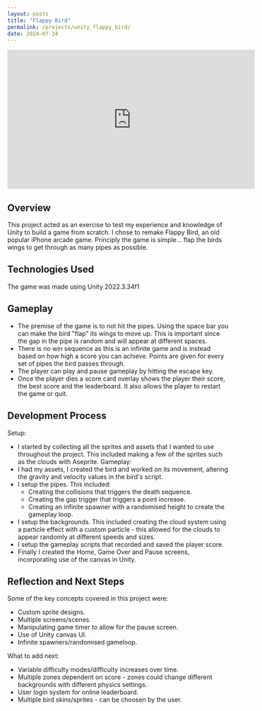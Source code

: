 ```yaml
---
layout: posts
title: "Flappy Bird"
permalink: /projects/unity_flappy_bird/
date: 2024-07-24
---
```



<iframe width="560" height="315" src="https://www.youtube.com/embed/UhEKREfcWCc?si=AF3b26nmgyJYXhLl" title="YouTube video player" frameborder="0" allow="accelerometer; autoplay; clipboard-write; encrypted-media; gyroscope; picture-in-picture; web-share" referrerpolicy="strict-origin-when-cross-origin" allowfullscreen></iframe>

## Overview
This project acted as an exercise to test my experience and knowledge of Unity to build a game from scratch. I chose to remake Flappy Bird, an old popular iPhone arcade game. Principly the game is simple... flap the birds wings to get through as many pipes as possible.

## Technologies Used
The game was made using Unity 2022.3.34f1

## Gameplay
- The premise of the game is to not hit the pipes. Using the space bar you can make the bird "flap" its wings to move up. This is important since the gap in the pipe is random and will appear at different spaces.
- There is no win sequence as this is an infinite game and is instead based on how high a score you can achieve. Points are given for every set of pipes the bird passes through.
- The player can play and pause gameplay by hitting the escape key.
- Once the player dies a score card overlay shows the player their score, the best score and the leaderboard. It also allows the player to restart the game or quit. 

## Development Process
Setup:
- I started by collecting all the sprites and assets that I wanted to use throughout the project. This included making a few of the sprites such as the clouds with Aseprite. 
Gameplay:
- I had my assets, I created the bird and worked on its movement, altering the gravity and velocity values in the bird's script.
- I setup the pipes. This included:
  - Creating the collisions that triggers the death sequence.
  - Creating the gap trigger that triggers a point increase.
  - Creating an infinite spawner with a randomised height to create the gameplay loop.
- I setup the backgrounds. This included creating the cloud system using a particle effect with a custom particle - this allowed for the clouds to appear randomly at different speeds and sizes.
- I setup the gameplay scripts that recorded and saved the player score.
- Finally I created the Home, Game Over and Pause screens, incorporating use of the canvas in Unity.

## Reflection and Next Steps
Some of the key concepts covered in this project were:
- Custom sprite designs.
- Multiple screens/scenes.
- Manipulating game timer to allow for the pause screen.
- Use of Unity canvas UI.
- Infinite spawners/randomised gameloop.

What to add next:
- Variable difficulty modes/difficulty increases over time.
- Multiple zones dependent on score - zones could change different backgrounds with different physics settings.
- User login system for online leaderboard.
- Multiple bird skins/sprites - can be choosen by the user.

